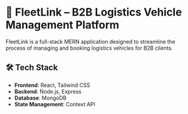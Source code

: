 # 🚚 FleetLink – B2B Logistics Vehicle Management Platform

FleetLink is a full-stack MERN application designed to streamline the process of managing and booking logistics vehicles for B2B clients.


## 🛠️ Tech Stack

- **Frontend**: React, Tailwind CSS
- **Backend**: Node.js, Express
- **Database**: MongoDB
- **State Management**: Context API